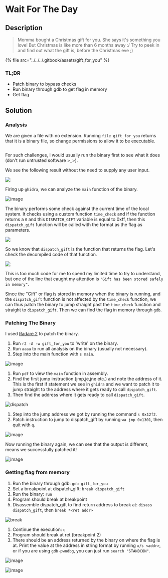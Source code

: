 # Wait For The Day

## Description

> Momma bought a Christmas gift for you. She says it's something you love! But Christmas is like more than 6 months away :/ Try to peek in and find out what the gift is, before the Christmas eve ;)

{% file src="../../../.gitbook/assets/gift_for_you" %}

### TL;DR

* Patch binary to bypass checks
* Run binary through gdb to get flag in memory
* Get flag

## Solution

### Analysis

We are given a file with no extension. Running `file gift_for_you` returns that it is a binary file, so change permissions to allow it to be executable.

<figure><img src="https://user-images.githubusercontent.com/83258849/174606846-382fac86-9c97-4a6f-bc9f-a4a7768abff9.png" alt=""><figcaption></figcaption></figure>

For such challenges, I would usually run the binary first to see what it does (don't run untrusted software >\_>).

We see the following result without the need to supply any user input.

![](https://user-images.githubusercontent.com/83258849/174608715-dbac0e71-6e92-4a8a-bc03-6c07589cce50.png)

Firing up `ghidra`, we can analyze the `main` function of the binary.

![image](https://user-images.githubusercontent.com/83258849/174609347-5ff52bc2-3691-494e-a31a-993f88c16edd.png)

The binary performs some check against the current time of the local system. It checks using a custom function `time_check` and if the function returns a `0` and this `DISPATCH_GIFT` variable is equal to 0xff, then this `dispatch_gift` function will be called with the format as the flag as parameters.

![](https://user-images.githubusercontent.com/83258849/174610399-e996a51b-7efe-4793-96a7-18bb5993c585.png)

So we know that `dispatch_gift` is the function that returns the flag. Let's check the decompiled code of that function.

![](https://user-images.githubusercontent.com/83258849/174610883-441e18ee-1c8a-4a06-8e73-73dec41f2105.png)

This is too much code for me to spend my limited time to try to understand, but one of the line that caught my attention is `"Gift has been stored safely in memory"`.

Since the "Gift" or flag is stored in memory when the binary is running, and the `dispatch_gift` function is not affected by the `time_check` function, we can thus patch the binary to jump straight past the `time_check` function and straight to `dispatch_gift`. Then we can find the flag in memory through `gdb`.

### Patching The Binary

I used [Radare 2](https://rada.re/n/radare2.html) to patch the binary.

1. Run `r2 -A -w gift_for_you` to 'write' on the binary.
2. Run `aaaa` to run all analysis on the binary (usually not necessary).
3. Step into the main function with `s main`.

![image](https://user-images.githubusercontent.com/83258849/174615940-dc2a9b73-82dc-4849-901c-c231dda054cc.png)

1. Run `pdf` to view the `main` function in assembly.
2. Find the first jump instruction (jmp,je,jne etc.) and note the address of it. This is the first if statement we see in `ghidra` and we want to patch it to jump straight to the address where it gets ready to call `dispatch_gift`.
3. Then find the address where it gets ready to call `dispatch_gift`.

![dispatch](https://user-images.githubusercontent.com/83258849/174617958-70d27184-245b-4707-b273-e5bb273a2b1c.png)

1. Step into the jump address we got by running the command `s 0x12f2`.
2. Patch instruction to jump to dispatch\_gift by running `wa jmp 0x1301`, then quit with `q`.

![image](https://user-images.githubusercontent.com/83258849/174618713-d98f21da-ef30-4b8c-80a9-e4a56df7460e.png)

Now running the binary again, we can see that the output is different, means we successfully patched it!

![image](https://user-images.githubusercontent.com/83258849/174618882-c3196ac7-fd7b-4279-9ecc-5048259ab72a.png)

### Getting flag from memory

1. Run the binary through gdb: `gdb gift_for_you`
2. Set a breakpoint at dispatch\_gift: `break dispatch_gift`
3. Run the binary: `run`
4. Program should break at breakpoint
5. Disassemble dispatch\_gift to find return address to break at: `disass dispatch_gift`, then `break *<ret addr>`

![break](https://user-images.githubusercontent.com/83258849/174620636-c14d555b-d7b1-4d43-8f8d-373de3aa5f87.png)

1. Continue the execution: `c`
2. Program should break at ret (breakpoint 2)
3. There should be an address returned by the binary on where the flag is at. Print the value at the address in string format by running `x/s <addr>`, or if you are using `gdb-pwndbg`, you can just run `search "STANDCON"`.

![image](https://user-images.githubusercontent.com/83258849/174621594-298e6c46-93ee-47fc-8be4-217143c97716.png)

![image](https://user-images.githubusercontent.com/83258849/174621658-42b7cb1f-fb0c-43b7-83f8-5287b075b5f1.png)
